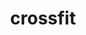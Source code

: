 ---
id: 2
image: './02.jpg'
name: "Fighting fit studio"
title: "crossfit"
category: "yoga,meditasyon,tenis"
price: "180"
capasity: "90"
square_meters: "180"
content: "Lorem ipsum dolor sit amet, consectetur adipiscing elit, sed do eiusmod tempor incididunt ut labore et dolore magna aliqua. Ut enim ad minim veniam, quis nostrud exercitation ullamco laboris nisi ut aliquip ex ea commodo consequat. Duis aute irure dolor in reprehenderit in voluptate velit esse cillum dolore eu fugiat nulla pariatur. Excepteur sint occaecat cupidatat non proident, sunt in culpa qui officia deserunt mollit anim id est laborum."
categories: "yoga,meditasyon,tenis"
location: 'İstanbul, Beşiktaş, Cadde'
star: 5
---